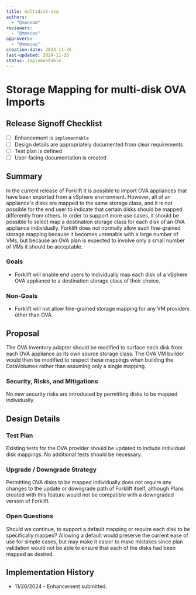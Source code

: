 ```yaml
---
title: multidisk-ova
authors:
  - "@mansam"
reviewers:
  - "@mnecas"
approvers:
  - "@mnecas"
creation-date: 2024-11-26
last-updated: 2024-11-26
status: implementable
---
```


# Storage Mapping for multi-disk OVA Imports

## Release Signoff Checklist

- [ ] Enhancement is `implementable`
- [ ] Design details are appropriately documented from clear requirements
- [ ] Test plan is defined
- [ ] User-facing documentation is created

## Summary

In the current release of Forklift it is possible to import OVA appliances
that have been exported from a vSphere environment.  However, all of
an appliance's disks are mapped to the same storage class, and it is
not possible for the end user to indicate that certain disks should be
mapped differently from others. In order to support more use cases, it
should be possible to select map a destination storage class for each
disk of an OVA appliance individually. Forklift does not normally allow
such fine-grained storage mapping because it becomes untenable with a
large number of VMs, but because an OVA plan is expected to involve only
a small number of VMs it should be acceptable.

### Goals

* Forklift will enable end users to individually map each disk of a
  vSphere OVA appliance to a destination storage class of their choice.

### Non-Goals

* Forklift will not allow fine-grained storage mapping for any VM
  providers other than OVA.

## Proposal

The OVA inventory adapter should be modified to surface each disk from
each OVA appliance as its own source storage class. The OVA VM builder
would then be modified to respect these mappings when building the
DataVolumes rather than assuming only a single mapping.

### Security, Risks, and Mitigations

No new security risks are introduced by permitting disks to be mapped
individually.

## Design Details

### Test Plan

Existing tests for the OVA provider should be updated to include
individual disk mappings. No additional tests should be necessary.

### Upgrade / Downgrade Strategy

Permitting OVA disks to be mapped individually does not require any
changes to the update or downgrade path of Forklift itself, although
Plans created with this feature would not be compatible with a downgraded
version of Forklift.

### Open Questions

Should we continue, to support a default mapping or require each disk to
be specifically mapped?  Allowing a default would preserve the current
ease of use for simple cases, but may make it easier to make mistakes
since plan validation would not be able to ensure that each of the disks
had been mapped as desired.

## Implementation History

* 11/26/2024 - Enhancement submitted.
